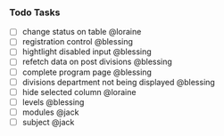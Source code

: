### Todo Tasks

- [ ] change status on table @loraine
- [ ] registration control @blessing
- [ ] hightlight disabled input @blessing
- [ ] refetch data on post divisions @blessing
- [ ] complete program page @blessing
- [ ] divisions department not being displayed @blessing
- [ ] hide selected column @loraine
- [ ] levels @blessing
- [ ] modules @jack
- [ ] subject @jack
